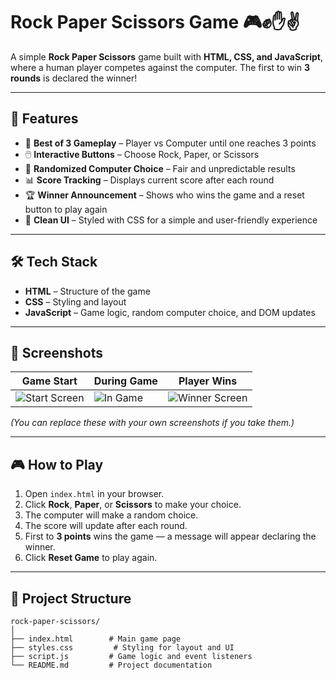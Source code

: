 # Rock Paper Scissors Game 🎮✊✋✌️

A simple **Rock Paper Scissors** game built with **HTML, CSS, and JavaScript**, where a human player competes against the computer.
The first to win **3 rounds** is declared the winner!

---

## 🚀 Features

- 🎯 **Best of 3 Gameplay** – Player vs Computer until one reaches 3 points
- 🖱️ **Interactive Buttons** – Choose Rock, Paper, or Scissors
- 🤖 **Randomized Computer Choice** – Fair and unpredictable results
- 📊 **Score Tracking** – Displays current score after each round
- 🏆 **Winner Announcement** – Shows who wins the game and a reset button to play again
- 🎨 **Clean UI** – Styled with CSS for a simple and user-friendly experience

---

## 🛠️ Tech Stack

- **HTML** – Structure of the game
- **CSS** – Styling and layout
- **JavaScript** – Game logic, random computer choice, and DOM updates

---

## 📸 Screenshots

| Game Start | During Game | Player Wins |
|-----------|-------------|-------------|
| ![Start Screen](Screenshot%202025-09-16%20at%201.39.25 PM.jpg) | ![In Game](./Screenshot%202025-09-16%20at%201.39.43 PM.jpg) | ![Winner Screen](Screenshot%202025-09-16%20at%201.39.53 PM.jpg/) |

*(You can replace these with your own screenshots if you take them.)*

---

## 🎮 How to Play

1. Open `index.html` in your browser.
2. Click **Rock**, **Paper**, or **Scissors** to make your choice.
3. The computer will make a random choice.
4. The score will update after each round.
5. First to **3 points** wins the game — a message will appear declaring the winner.
6. Click **Reset Game** to play again.

---

## 📂 Project Structure

```plaintext
rock-paper-scissors/
│
├── index.html        # Main game page
├── styles.css         # Styling for layout and UI
├── script.js         # Game logic and event listeners
└── README.md         # Project documentation
